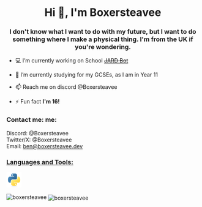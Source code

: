 <h1 align="center">Hi 👋, I'm Boxersteavee</h1>
<h3 align="center">I don't know what I want to do with my future, but I want to do something where I make a physical thing. I'm from the UK if you're wondering.</h3>

- 💻 I’m currently working on School ~~[JARD Bot](http://github.com/Boxersteavee/JARD-Bot)~~

- 🌱 I’m currently studying for my GCSEs, as I am in Year 11

- 📫 Reach me on discord @Boxersteavee

- ⚡ Fun fact **I'm 16!**

<h3 align="left">Contact me: me:</h3>
<p align="left">
Discord: @Boxersteavee <br>Twitter/X: @Boxersteavee <br> Email: <a href=mailto://ben@boxersteavee.dev>ben@boxersteavee.dev
</p>

<h3 align="left">Languages and Tools:</h3>
<p align="left"> <a href="https://www.python.org" target="_blank" rel="noreferrer"> <img src="https://raw.githubusercontent.com/devicons/devicon/master/icons/python/python-original.svg" alt="python" width="40" height="40"/> </a> </p>

<p><img align="left" src="https://github-readme-stats.vercel.app/api/top-langs?username=boxersteavee&show_icons=true&locale=en&layout=compact" alt="boxersteavee" /></p>

<p>&nbsp;<img align="center" src="https://github-readme-stats.vercel.app/api?username=boxersteavee&show_icons=true&locale=en" alt="boxersteavee" /></p>

